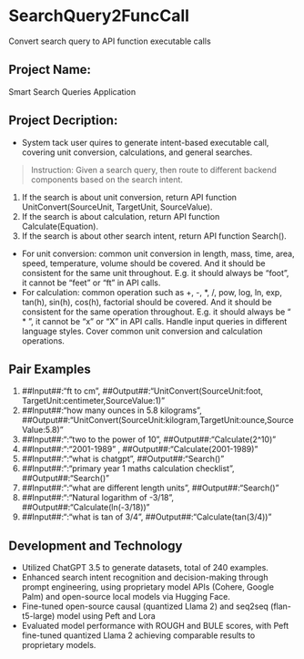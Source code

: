 # SearchQuery2FuncCall
Convert search query to API function executable calls

## Project Name: 
Smart Search Queries Application

## Project Decription:
* System tack  user quires to generate intent-based executable call, covering unit conversion, calculations, and general searches. 
>Instruction: Given a search query, then route to different backend components based on the search intent.
1. If the search is about unit conversion, return API function UnitConvert(SourceUnit, TargetUnit, SourceValue).
2. If the search is about calculation, return API function Calculate(Equation).
3. If the search is about other search intent, return API function Search().
* For unit conversion: common unit conversion in length, mass, time, area, speed, temperature, volume should be covered. And it should be consistent for the same unit throughout. E.g. it should always be “foot”, it cannot be “feet” or “ft” in API calls.
* For calculation: common operation such as +, -, *, /, pow, log, ln, exp, tan(h), sin(h), cos(h), factorial should be covered. And it should be consistent for the same operation throughout. E.g. it should always be “ * ”, it cannot be “x” or “X” in API calls.
Handle input queries in different language styles. Cover common unit conversion and calculation operations.

## Pair Examples
1. ##Input##:“ft to cm”, ##Output##:“UnitConvert(SourceUnit:foot, TargetUnit:centimeter,SourceValue:1)”
2. ##Input##:“how many ounces in 5.8 kilograms”, ##Output##:“UnitConvert(SourceUnit:kilogram,TargetUnit:ounce,SourceValue:5.8)”
3. ##Input##:“:“two to the power of 10”, ##Output##:“Calculate(2^10)”
4. ##Input##:“:“2001-1989” , ##Output##:“Calculate(2001-1989)”
5. ##Input##:“:“what is chatgpt”, ##Output##:“Search()”
6. ##Input##:“:“primary year 1 maths calculation checklist”, ##Output##:“Search()”
7. ##Input##:“:“what are different length units”, ##Output##:“Search()”
8. ##Input##:“:“Natural logarithm of -3/18”, ##Output##:“Calculate(ln(-3/18))”
9. ##Input##:“:“what is tan of 3/4”, ##Output##:“Calculate(tan(3/4))”


## Development and Technology
* Utilized ChatGPT 3.5 to generate datasets, total of 240 examples.
* Enhanced search intent recognition and decision-making through prompt engineering, using proprietary model APIs (Cohere, Google Palm) and open-source local models via Hugging Face.
* Fine-tuned open-source causal (quantized Llama 2) and seq2seq (flan-t5-large) model using Peft and Lora
* Evaluated model performance with ROUGH and BULE scores, with Peft fine-tuned quantized Llama 2 achieving comparable results to proprietary models.
